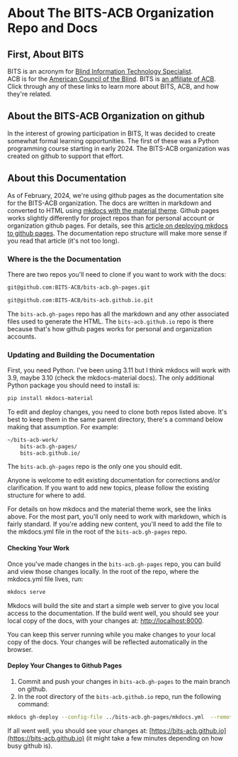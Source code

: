 # About The BITS-ACB Organization Repo and Docs 

## First, About BITS

BITS is an acronym for 
[Blind Information Technology Specialist](https://bits-acb.org).  
ACB is for the 
[American Council of the Blind](https://acb.org).
BITS is [an affiliate of ACB](https://www.acb.org/affiliate-BITS).
Click through any of these links to learn more about BITS, ACB, and how they're related.

## About the BITS-ACB Organization on github

In the interest of growing participation in BITS,
It was decided to create somewhat formal learning opportunities.
The first of these was a Python programming course starting in early 2024.
The BITS-ACB organization was created on github to support that effort.

## About this Documentation

As of February, 2024, we're using github pages as the documentation site for the BITS-ACB organization.
The docs are written in markdown and converted to HTML using 
[mkdocs with the material theme](https://squidfunk.github.io/mkdocs-material/).
Github pages works slightly differently for project repos than for personal account or organization github pages.
For details, see this [article on deploying mkdocs to github pages](https://www.mkdocs.org/user-guide/deploying-your-docs/).
The documentation repo structure will make more sense if you read that article (it's not too long).

### Where is the the Documentation

There are two repos you'll need to clone if you want to work with the docs:
``` bash
git@github.com:BITS-ACB/bits-acb.gh-pages.git
```
``` bash
git@github.com:BITS-ACB/bits-acb.github.io.git
```
The ``` bits-acb.gh-pages ``` repo has all the markdown and any other associated files used to generate the HTML.
The ``` bits-acb.github.io ``` repo is there because that's how github pages works for personal and organization accounts.

### Updating and Building the Documentation

First, you need Python.
I've been using 3.11 but I think mkdocs will work with 3.9, maybe 3.10 (check the mkdocs-material docs).
The only additional Python package you should need to install is:
``` bash 
pip install mkdocs-material
```

To edit and deploy changes, you need to clone both repos listed above.
It's best to keep them in the same parent directory, there's a command below making that assumption.
For example:
``` bash
~/bits-acb-work/
    bits-acb.gh-pages/
    bits-acb.github.io/
```

The ``` bits-acb.gh-pages ``` repo is the only one you should edit.

Anyone is welcome to edit existing documentation for corrections and/or clarification.
If you want to add new topics,
please follow the existing structure for where to add.

For details on how mkdocs and the material theme work, see the links above.
For the most part, you'll only need to work with markdown, which is fairly standard.
If you're adding new content, you'll need to add the file to the mkdocs.yml file in the root of the ``` bits-acb.gh-pages ``` repo.

#### Checking Your Work

Once you've made changes in the ``` bits-acb.gh-pages ``` repo, 
you can build and view those changes locally.
In the root of the repo, where the mkdocs.yml file lives, run:
``` bash 
mkdocs serve 
```
Mkdocs will build the site and start a simple web server to give you local access to the documentation.
If the build went well, you should see your local copy of the docs, with your changes at:
[http://localhost:8000](http://localhost:8000).

You can keep this server running while you make changes to your local copy of the docs.
Your changes will be reflected automatically in the browser.

#### Deploy Your Changes to Github Pages 

1. Commit and push your changes in ``` bits-acb.gh-pages ``` to the main branch on github.
1. In the root directory of the ``` bits-acb.github.io ``` repo, run the following command:
``` bash 
mkdocs gh-deploy --config-file ../bits-acb.gh-pages/mkdocs.yml  --remote-branch main 
```

If all went well, you should see your changes at:
[https://bits-acb.github.io](https://bits-acb.github.io)
(it might take a few minutes depending on how busy github is).
